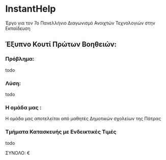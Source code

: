 # InstantHelp
Έργο για τον 7ο Πανελλήνιο Διαγωνισμό Ανοιχτών Τεχνολογιών στην Εκπαίδευση

## Έξυπνο Κουτί Πρώτων Βοηθειών:


### Πρόβλημα:
todo

### Λύση:
todo

### Η ομάδα μας :
Η ομάδα μας αποτελείται από μαθητές Δημοτικών σχολείων της Πάτρας


### Τμήματα Κατασκευής με Ενδεικτικές Τιμές

todo


ΣΥΝΟΛΟ:  €







